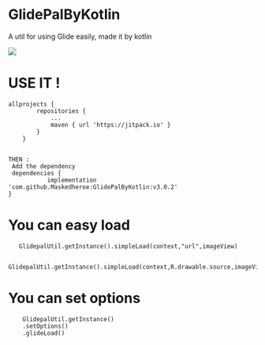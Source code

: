 # GlidePalByKotlin
A util for using Glide easily, made it by kotlin

[![](https://jitpack.io/v/Maskedheroe/GlidePalByKotlin.svg)](https://jitpack.io/#Maskedheroe/GlidePalByKotlin)

USE IT !
===

```Add it in your root build.gradle at the end of repositories:
allprojects {
		repositories {
			...
			maven { url 'https://jitpack.io' }
		}
	}
  
 
THEN :
 Add the dependency
 dependencies {
	       implementation 'com.github.Maskedheroe:GlidePalByKotlin:v3.0.2'
}
```
You can easy load
===

```
   GlidepalUtil.getInstance().simpleLoad(context,"url",imageView)
   
   GlidepalUtil.getInstance().simpleLoad(context,R.drawable.source,imageView)
```

You can set options
===

```
    GlidepalUtil.getInstance()
    .setOptions()
    .glideLoad()

  
```
